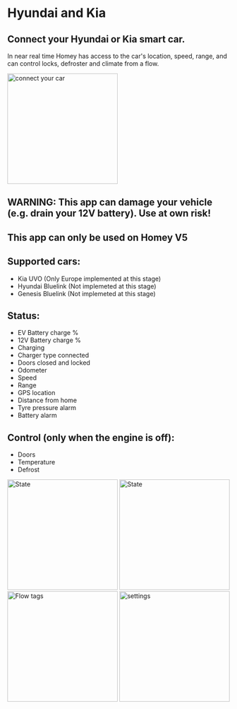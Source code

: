 # Hyundai and Kia

## Connect your Hyundai or Kia smart car.

In near real time Homey has access to the car's location, speed, range, and can control locks, defroster and climate from a flow.

<img src="https://aws1.discourse-cdn.com/business4/uploads/athom/original/3X/6/b/6bce7476628c47fe89a22771895c7597e6ae8e84.jpeg" alt="connect your car" width="250">

## WARNING: This app can damage your vehicle (e.g. drain your 12V battery). Use at own risk!
## This app can only be used on Homey V5

## Supported cars:
* Kia UVO (Only Europe implemented at this stage)
* Hyundai Bluelink (Not implemeted at this stage)
* Genesis Bluelink (Not implemeted at this stage)

## Status:
* EV Battery charge %
* 12V Battery charge %
* Charging
* Charger type connected
* Doors closed and locked
* Odometer
* Speed
* Range
* GPS location
* Distance from home
* Tyre pressure alarm
* Battery alarm

## Control (only when the engine is off):
* Doors
* Temperature
* Defrost


<img src="https://aws1.discourse-cdn.com/business4/uploads/athom/original/3X/f/c/fcccb3a231747095e1b90dbbd805924cbb89bbd8.jpeg" alt="State" width="250">

<img src="https://aws1.discourse-cdn.com/business4/uploads/athom/original/3X/f/a/fae2249622cd234d75f0f908ae3a6ceabf8474de.jpeg" alt="State" width="250">

<img src="https://aws1.discourse-cdn.com/business4/uploads/athom/original/3X/7/8/7858ce2a2a3e4a64f908a1f631b2933d415280d1.jpeg" alt="Flow tags" width="250">

<img src="https://aws1.discourse-cdn.com/business4/uploads/athom/original/3X/0/6/06c3a31c8d7c9061e5abd063a5bb92dffad4c814.jpeg" alt="settings" width="250">